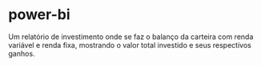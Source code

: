 # power-bi
Um relatório de investimento onde se faz o balanço da carteira com renda variável e renda fixa, mostrando o valor total investido e seus respectivos ganhos.
